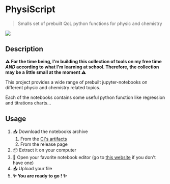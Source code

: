 # PhysiScript

> Smalls set of prebuilt QoL python functions for physic and chemistry

[![](https://gitlab.com/DarkOnion0/PhysiScript/badges/main/pipeline.svg)](https://gitlab.com/DarkOnion0/PhysiScript/-/pipelines)

## Description

**⚠️ For the time being, I'm building this collection of tools on my free time _AND_ according to what I'm learning at school. Therefore, the collection may be a little small at the moment ⚠️**

This project provides a wide range of prebuilt jupyter-notebooks on different physic and chemistry related topics.

Each of the notebooks contains some useful python function like regression and titrations charts...

## Usage

1. 📥 Download the notebooks archive
   1. From the [CI's artifacts](https://gitlab.com/DarkOnion0/PhysiScript/-/artifacts)
   2. From the release page
2. 📦 Extract it on your computer
3. 📓 Open your favorite notebook editor (go to [this website](https://jupyter.org/try-jupyter/lab/) if you don't have one)
4. 📤️ Upload your file
5. **✨ You are ready to go ! ✨**
